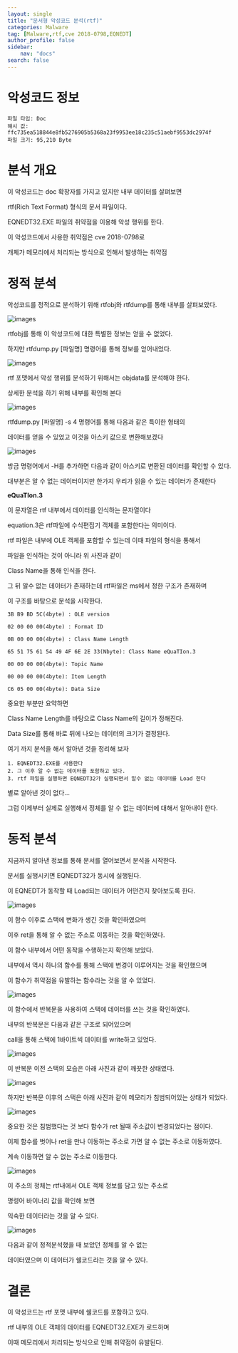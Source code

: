 ```yaml
---
layout: single
title: "문서형 악성코드 분석(rtf)"
categories: Malware
tag: [Malware,rtf,cve 2018-0798,EQNEDT]
author_profile: false
sidebar:
    nav: "docs"
search: false
---
```




# 악성코드 정보
    파일 타입: Doc
	해시 값: ffc735ea518844e8fb5276905b5368a23f9953ee18c235c51aebf9553dc2974f
    파일 크기: 95,210 Byte



# 분석 개요

이 악성코드는 doc 확장자를 가지고 있지만 내부 데이터를 살펴보면 

rtf(Rich Text Format) 형식의 문서 파일이다.

EQNEDT32.EXE 파일의 취약점을 이용해 악성 행위를 한다. 

이 악성코드에서 사용한 취약점은 cve 2018-0798로 

개체가 메모리에서 처리되는 방식으로 인해서 발생하는 취약점

# 정적 분석

악성코드를 정적으로 분석하기 위해 rtfobj와 rtfdump를 통해 내부를 살펴보았다. 

![images]({{site.url}}/images/rtf-malware/1.png)

rtfobj를 통해 이 악성코드에 대한 특별한 정보는 얻을 수 없었다. 

하지만 rtfdump.py [파일명] 명령어를 통해 정보를 얻어내었다. 

![images]({{site.url}}/images/rtf-malware/2.png)

rtf 포맷에서 악성 행위를 분석하기 위해서는 objdata를 분석해야 한다. 

상세한 분석을 하기 위해 내부를 확인해 본다

![images]({{site.url}}/images/rtf-malware/3.png)

rtfdump.py [파일명] -s 4 명령어를 통해 다음과 같은 특이한 형태의 

데이터를 얻을 수 있었고 이것을 아스키 값으로 변환해보겠다 

![images]({{site.url}}/images/rtf-malware/4.png)

방금 명령어에서 -H를 추가하면 다음과 같이 아스키로 변환된 데이터를 확인할 수 있다. 

대부분은 알 수 없는 데이터이지만 한가지 우리가 읽을 수 있는 데이터가 존재한다 

**eQuaTIon.3** 

이 문자열은 rtf 내부에서 데이터를 인식하는 문자열이다 

equation.3은 rtf파일에 수식편집기 객체를 포함한다는 의미이다. 

rtf 파일은 내부에 OLE 객체를 포함할 수 있는데 이때 파일의 형식을 통해서  

파일을 인식하는 것이 아니라 위 사진과 같이  


Class Name을 통해 인식을 한다.

그 뒤 알수 없는 데이터가 존재하는데 rtf파일은 ms에서 정한 구조가 존재하며 

이 구조를 바탕으로 분석을 시작한다. 

    3B B9 BD 5C(4byte) : OLE version 

    02 00 00 00(4byte) : Format ID 

    0B 00 00 00(4byte) : Class Name Length

    65 51 75 61 54 49 4F 6E 2E 33(Nbyte): Class Name eQuaTIon.3

    00 00 00 00(4byte): Topic Name

    00 00 00 00(4byte): Item Length 

    C6 05 00 00(4byte): Data Size 

중요한 부분만 요약하면 

Class Name Length를 바탕으로 Class Name의 길이가 정해진다. 

Data Size를 통해 바로 뒤에 나오는 데이터의 크기가 결정된다. 

여기 까지 분석을 해서 알아낸 것을 정리해 보자 

    1. EQNEDT32.EXE를 사용한다 
    2. 그 이후 알 수 없는 데이터를 포함하고 있다. 
    3. rtf 파일을 실행하면 EQNEDT32가 실행되면서 알수 없는 데이터를 Load 한다

별로 알아낸 것이 없다...

그럼 이제부터 실제로 실행해서 정체를 알 수 없는 데이터에 대해서 알아내야 한다. 


# 동적 분석

지금까지 알아낸 정보를 통해 문서를 열어보면서 분석을 시작한다. 

문서를 실행시키면 EQNEDT32가 동시에 실행된다. 

이 EQNEDT가 동작할 때 Load되는 데이터가 어떤건지 찾아보도록 한다.

![images]({{site.url}}/images/rtf-malware/5.png)

이 함수 이후로 스택에 변화가 생긴 것을 확인하였으며 

이후 ret을 통해 알 수 없는 주소로 이동하는 것을 확인하였다. 

이 함수 내부에서 어떤 동작을 수행하는지 확인해 보았다. 

내부에서 역시 하나의 함수를 통해 스택에 변경이 이루어지는 것을 확인했으며

이 함수가 취약점을 유발하는 함수라는 것을 알 수 있었다.

![images]({{site.url}}/images/rtf-malware/6.png)

이 함수에서 반복문을 사용하여 스택에 데이터를 쓰는 것을 확인하였다. 

내부의 반복문은 다음과 같은 구조로 되어있으며 

call을 통해 스택에 1바이트씩 데이터를 write하고 있었다. 

![images]({{site.url}}/images/rtf-malware/11.png)

이 반복문 이전 스택의 모습은 아래 사진과 같이 깨끗한 상태였다. 

![images]({{site.url}}/images/rtf-malware/7.png)

하지만 반복문 이후의 스택은 아래 사진과 같이 메모리가 침범되어있는 상태가 되었다. 

![images]({{site.url}}/images/rtf-malware/8.png)

중요한 것은 침범했다는 것 보다 함수가 ret 될때 주소값이 변경되었다는 점이다. 

이제 함수를 벗어나 ret을 만나 이동하는 주소로 가면 알 수 없는 주소로 이동하였다. 

계속 이동하면 알 수 없는 주소로 이동한다. 

![images]({{site.url}}/images/rtf-malware/9.png)

이 주소의 정체는 rtf내에서 OLE 객체 정보를 담고 있는 주소로 

명령어 바이너리 값을 확인해 보면

익숙한 데이터라는 것을 알 수 있다. 

![images]({{site.url}}/images/rtf-malware/10.png)

다음과 같이 정적분석했을 때 보았던 정체를 알 수 없는 

데이터였으며 이 데이터가 쉘코드라는 것을 알 수 있다. 

# 결론 

이 악성코드는 rtf 포맷 내부에 쉘코드를 포함하고 있다. 

rtf 내부의 OLE 객체의 데이터를 EQNEDT32.EXE가 로드하며 

이때 메모리에서 처리되는 방식으로 인해 취약점이 유발된다.









